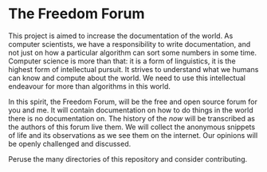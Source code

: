 # The Freedom Forum

This project is aimed to increase the documentation of the world. 
As computer scientists, we have a responsibility to write documentation, and not just on how a particular algorithm can sort some numbers in some time. 
Computer science is more than that: it is a form of linguistics, it is the highest form of intellectual pursuit.
It strives to understand what we humans can know and compute about the world. 
We need to use this intellectual endeavour for more than algorithms in this world.

In this spirit, the Freedom Forum, will be the free and open source forum for you and me. 
It will contain documentation on how to do things in the world there is no documentation on. 
The history of the _now_ will be transcribed as the authors of this forum live them. 
We will collect the anonymous snippets of life and its observations as we see them on the internet. 
Our opinions will be openly challenged and discussed.

Peruse the many directories of this repository and consider contributing. 